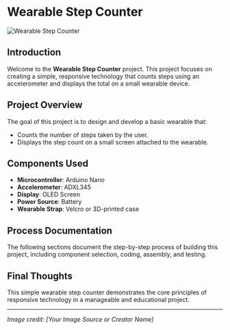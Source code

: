 # Wearable Step Counter

![Wearable Step Counter](path/to/your/image.jpg)

## Introduction

Welcome to the **Wearable Step Counter** project. This project focuses on creating a simple, responsive technology that counts steps using an accelerometer and displays the total on a small wearable device.

## Project Overview

The goal of this project is to design and develop a basic wearable that:
- Counts the number of steps taken by the user.
- Displays the step count on a small screen attached to the wearable.

## Components Used
- **Microcontroller**: Arduino Nano
- **Accelerometer**: ADXL345
- **Display**: OLED Screen
- **Power Source**: Battery
- **Wearable Strap**: Velcro or 3D-printed case

## Process Documentation

The following sections document the step-by-step process of building this project, including component selection, coding, assembly, and testing.

## Final Thoughts

This simple wearable step counter demonstrates the core principles of responsive technology in a manageable and educational project.

---

*Image credit: [Your Image Source or Creator Name]*

